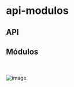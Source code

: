 # api-modulos

## API

## Módulos 
<br> <br>
![image](https://github.com/DennisCatana/api-modulos/assets/139184732/2ec97e44-0911-41c9-820b-ab2c1b7ca9ef)

